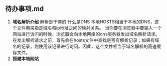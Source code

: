 

待办事项.md
----


 1. **域名解析介绍**
 解析是干嘛的
 什么是DNS
 本地HOSTS相当于本地的DNS，这个文件用来指定域名和ip地址之间的映射关系。
当你要在浏览器中要输入一个网站进行访问的时候，浏览器会向本地网络的dns服务器发出域名解析请求。
在发出解析请求之前，首先会在hosts文件中查找是否有解析记录；如果有域名的记录，则使用该记录进行访问。因此，这个文件相当于域名解析的高速缓存文件。
 2. **搭建本地网站**

